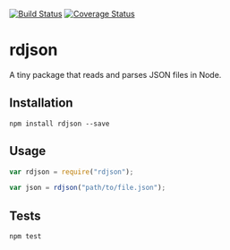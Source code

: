 [![Build Status](https://travis-ci.org/HarryStevens/rdjson.svg?branch=master)](https://travis-ci.org/HarryStevens/rdjson) [![Coverage Status](https://coveralls.io/repos/github/HarryStevens/rdjson/badge.svg?branch=master)](https://coveralls.io/github/HarryStevens/rdjson?branch=master)

# rdjson

A tiny package that reads and parses JSON files in Node.

## Installation

`npm install rdjson --save`

## Usage

```js
var rdjson = require("rdjson");

var json = rdjson("path/to/file.json");
```

## Tests

`npm test`